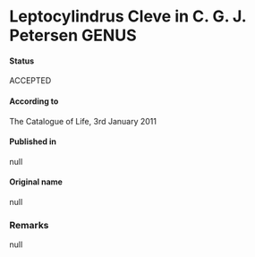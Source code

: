 Leptocylindrus Cleve in C. G. J. Petersen GENUS
=======

#### Status
ACCEPTED

#### According to
The Catalogue of Life, 3rd January 2011

#### Published in
null

#### Original name
null

### Remarks
null